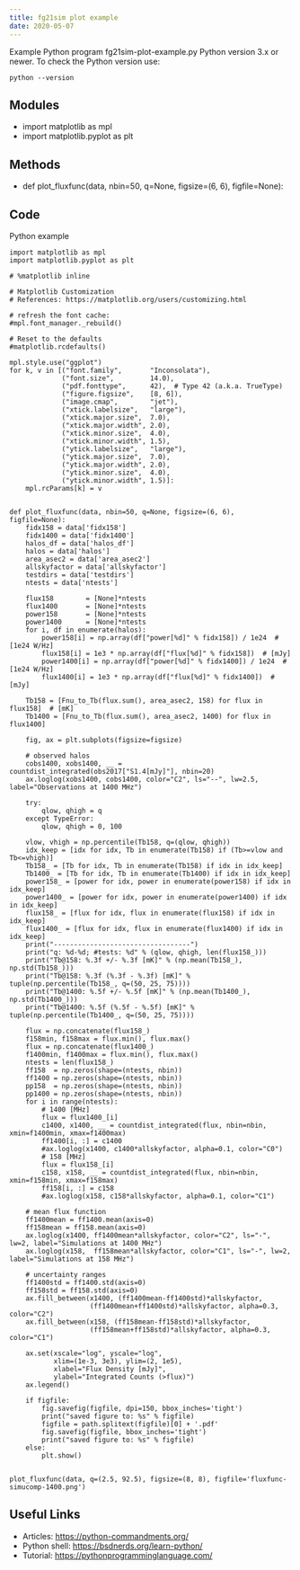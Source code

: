 ```yaml
---
title: fg21sim plot example
date: 2020-05-07
---
```

Example Python program fg21sim-plot-example.py
Python version 3.x or newer.
To check the Python version use:

    python --version

## Modules

* import matplotlib as mpl
* import matplotlib.pyplot as plt

## Methods

* def plot_fluxfunc(data, nbin=50, q=None, figsize=(6, 6), figfile=None):

## Code

Python example

    import matplotlib as mpl
    import matplotlib.pyplot as plt
    
    # %matplotlib inline
    
    # Matplotlib Customization
    # References: https://matplotlib.org/users/customizing.html
    
    # refresh the font cache:
    #mpl.font_manager._rebuild()
    
    # Reset to the defaults
    #matplotlib.rcdefaults()
    
    mpl.style.use("ggplot")
    for k, v in [("font.family",       "Inconsolata"),
                 ("font.size",         14.0),
                 ("pdf.fonttype",      42),  # Type 42 (a.k.a. TrueType)
                 ("figure.figsize",    [8, 6]),
                 ("image.cmap",        "jet"),
                 ("xtick.labelsize",   "large"),
                 ("xtick.major.size",  7.0),
                 ("xtick.major.width", 2.0),
                 ("xtick.minor.size",  4.0),
                 ("xtick.minor.width", 1.5),
                 ("ytick.labelsize",   "large"),
                 ("ytick.major.size",  7.0),
                 ("ytick.major.width", 2.0),
                 ("ytick.minor.size",  4.0),
                 ("ytick.minor.width", 1.5)]:
        mpl.rcParams[k] = v
    
    
    def plot_fluxfunc(data, nbin=50, q=None, figsize=(6, 6), figfile=None):
        fidx158 = data['fidx158']
        fidx1400 = data['fidx1400']
        halos_df = data['halos_df']
        halos = data['halos']
        area_asec2 = data['area_asec2']
        allskyfactor = data['allskyfactor']
        testdirs = data['testdirs']
        ntests = data['ntests']
    
        flux158        = [None]*ntests
        flux1400       = [None]*ntests
        power158       = [None]*ntests
        power1400      = [None]*ntests
        for i, df in enumerate(halos):
            power158[i] = np.array(df["power[%d]" % fidx158]) / 1e24  # [1e24 W/Hz]
            flux158[i] = 1e3 * np.array(df["flux[%d]" % fidx158])  # [mJy]
            power1400[i] = np.array(df["power[%d]" % fidx1400]) / 1e24  # [1e24 W/Hz]
            flux1400[i] = 1e3 * np.array(df["flux[%d]" % fidx1400])  # [mJy]
    
        Tb158 = [Fnu_to_Tb(flux.sum(), area_asec2, 158) for flux in flux158]  # [mK]
        Tb1400 = [Fnu_to_Tb(flux.sum(), area_asec2, 1400) for flux in flux1400]
    
        fig, ax = plt.subplots(figsize=figsize)
    
        # observed halos
        cobs1400, xobs1400, __ = countdist_integrated(obs2017["S1.4[mJy]"], nbin=20)
        ax.loglog(xobs1400, cobs1400, color="C2", ls="--", lw=2.5, label="Observations at 1400 MHz")
    
        try:
            qlow, qhigh = q
        except TypeError:
            qlow, qhigh = 0, 100
    
        vlow, vhigh = np.percentile(Tb158, q=(qlow, qhigh))
        idx_keep = [idx for idx, Tb in enumerate(Tb158) if (Tb>=vlow and Tb<=vhigh)]
        Tb158_ = [Tb for idx, Tb in enumerate(Tb158) if idx in idx_keep]
        Tb1400_ = [Tb for idx, Tb in enumerate(Tb1400) if idx in idx_keep]
        power158_ = [power for idx, power in enumerate(power158) if idx in idx_keep]
        power1400_ = [power for idx, power in enumerate(power1400) if idx in idx_keep]
        flux158_ = [flux for idx, flux in enumerate(flux158) if idx in idx_keep]
        flux1400_ = [flux for idx, flux in enumerate(flux1400) if idx in idx_keep]
        print("----------------------------------")
        print("q: %d-%d; #tests: %d" % (qlow, qhigh, len(flux158_)))
        print("Tb@158: %.3f +/- %.3f [mK]" % (np.mean(Tb158_), np.std(Tb158_)))
        print("Tb@158: %.3f (%.3f - %.3f) [mK]" % tuple(np.percentile(Tb158_, q=(50, 25, 75))))
        print("Tb@1400: %.5f +/- %.5f [mK]" % (np.mean(Tb1400_), np.std(Tb1400_)))
        print("Tb@1400: %.5f (%.5f - %.5f) [mK]" % tuple(np.percentile(Tb1400_, q=(50, 25, 75))))
    
        flux = np.concatenate(flux158_)
        f158min, f158max = flux.min(), flux.max()
        flux = np.concatenate(flux1400_)
        f1400min, f1400max = flux.min(), flux.max()
        ntests = len(flux158_)
        ff158  = np.zeros(shape=(ntests, nbin))
        ff1400 = np.zeros(shape=(ntests, nbin))
        pp158  = np.zeros(shape=(ntests, nbin))
        pp1400 = np.zeros(shape=(ntests, nbin))
        for i in range(ntests):
            # 1400 [MHz]
            flux = flux1400_[i]
            c1400, x1400, __ = countdist_integrated(flux, nbin=nbin, xmin=f1400min, xmax=f1400max)
            ff1400[i, :] = c1400
            #ax.loglog(x1400, c1400*allskyfactor, alpha=0.1, color="C0")
            # 158 [MHz]
            flux = flux158_[i]
            c158, x158, __ = countdist_integrated(flux, nbin=nbin, xmin=f158min, xmax=f158max)
            ff158[i, :] = c158
            #ax.loglog(x158, c158*allskyfactor, alpha=0.1, color="C1")
    
        # mean flux function
        ff1400mean = ff1400.mean(axis=0)
        ff158mean = ff158.mean(axis=0)
        ax.loglog(x1400, ff1400mean*allskyfactor, color="C2", ls="-", lw=2, label="Simulations at 1400 MHz")
        ax.loglog(x158,  ff158mean*allskyfactor, color="C1", ls="-", lw=2, label="Simulations at 158 MHz")
    
        # uncertainty ranges
        ff1400std = ff1400.std(axis=0)
        ff158std = ff158.std(axis=0)
        ax.fill_between(x1400, (ff1400mean-ff1400std)*allskyfactor,
                        (ff1400mean+ff1400std)*allskyfactor, alpha=0.3, color="C2")
        ax.fill_between(x158, (ff158mean-ff158std)*allskyfactor,
                        (ff158mean+ff158std)*allskyfactor, alpha=0.3, color="C1")
    
        ax.set(xscale="log", yscale="log",
               xlim=(1e-3, 3e3), ylim=(2, 1e5),
               xlabel="Flux Density [mJy]",
               ylabel="Integrated Counts (>flux)")
        ax.legend()
    
        if figfile:
            fig.savefig(figfile, dpi=150, bbox_inches='tight')
            print("saved figure to: %s" % figfile)
            figfile = path.splitext(figfile)[0] + '.pdf'
            fig.savefig(figfile, bbox_inches='tight')
            print("saved figure to: %s" % figfile)
        else:
            plt.show()
    
    
    plot_fluxfunc(data, q=(2.5, 92.5), figsize=(8, 8), figfile='fluxfunc-simucomp-1400.png')

## Useful Links

- Articles: https://python-commandments.org/
- Python shell: https://bsdnerds.org/learn-python/
- Tutorial: https://pythonprogramminglanguage.com/
